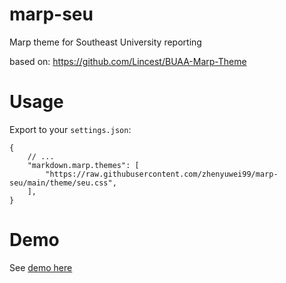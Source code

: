 # marp-seu
Marp theme for Southeast University reporting


based on: https://github.com/Lincest/BUAA-Marp-Theme

# Usage

Export to your `settings.json`:

```
{
    // ...
    "markdown.marp.themes": [
        "https://raw.githubusercontent.com/zhenyuwei99/marp-seu/main/theme/seu.css",
    ],
}
```

# Demo

See [demo here](https://github.com/zhenyuwei99/marp-seu/blob/main/slide.pdf)